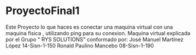 # ProyectoFinal1
Este Proyecto lo que haces es conectar una maquina virtual con una maquina fisica , utilizando ping para su conexion. Maquina virtual explicada por el Grupo " RYS SOLUTIONS" conformado por:  José Manuel Martínez López 14-Sisn-1-150  Ronald Paulino Mancebo  08-Sisn-1-190 
